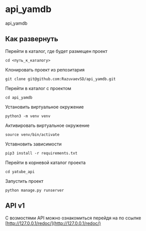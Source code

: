 # api_yamdb
api_yamdb

## Как развернуть

Перейти в каталог, где будет размещен проект
```shell
cd <путь_к_каталогу>
```
Клонировать проект из репозитария
```shell
git clone git@github.com:RazuvaevSD/api_yamdb.git
```
Перейти в каталог с проектом
```shell
cd api_yamdb
```
Установить виртуальное окружение
```shell
python3 -m venv venv
```
Активировать виртуальное окружение
```shell
source venv/bin/activate
```
Уставновить зависимости
```shell
pip3 install -r requirements.txt
```
Перейти в корневой каталог проекта
```shell
cd yatube_api
```
Запустить проект
```shell
python manage.py runserver
```

## API v1
С возмостями API можно ознакомиться перейдя на по ссылке 
[http://127.0.0.1/redoc/](http://127.0.0.1/redoc/)